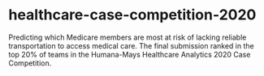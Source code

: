 # healthcare-case-competition-2020
Predicting which Medicare members are most at risk of lacking reliable transportation to access medical care. The final submission ranked in the top 20% of teams in the Humana-Mays Healthcare Analytics 2020 Case Competition.
